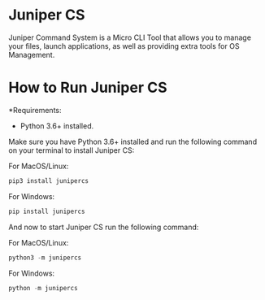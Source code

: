 # Juniper CS

Juniper Command System is a Micro CLI Tool that allows you to manage your files, launch applications, as well as providing extra tools for OS Management.

How to Run Juniper CS
==========

*Requirements: 
- Python 3.6+ installed.

Make sure you have Python 3.6+ installed and run the following command on your terminal to install Juniper CS:

For MacOS/Linux:

```python
pip3 install junipercs
```

For Windows:

```python
pip install junipercs
```

And now to start Juniper CS run the following command:

For MacOS/Linux:

```python
python3 -m junipercs
```

For Windows:

```python
python -m junipercs
```




